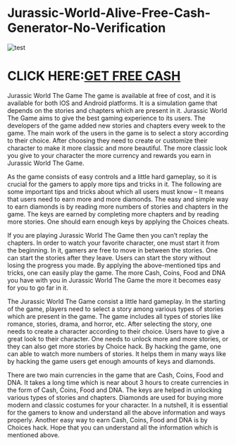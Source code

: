 # Jurassic-World-Alive-Free-Cash-Generator-No-Verification

![test](https://encrypted-tbn0.gstatic.com/images?q=tbn:ANd9GcREpOW8h-g6ncU5XHfWWXiNkg5TaDdXWnFyVw&usqp=CAU)

# CLICK HERE:[GET FREE CASH](https://chatgamings.com/jurassicworld/)

Jurassic World The Game The game is available at free of cost, and it is available for both IOS and Android platforms. It is a simulation game that depends on the stories and chapters which are present in it. Jurassic World The Game aims to give the best gaming experience to its users. The developers of the game added new stories and chapters every week to the game. The main work of the users in the game is to select a story according to their choice. After choosing they need to create or customize their character to make it more classic and more beautiful. The more classic look you give to your character the more currency and rewards you earn in Jurassic World The Game.

As the game consists of easy controls and a little hard gameplay, so it is crucial for the gamers to apply more tips and tricks in it. The following are some important tips and tricks about which all users must know – It means that users need to earn more and more diamonds. The easy and simple way to earn diamonds is by reading more numbers of stories and chapters in the game. The keys are earned by completing more chapters and by reading more stories. One should earn enough keys by applying the Choices cheats.

If you are playing Jurassic World The Game then you can’t replay the chapters. In order to watch your favorite character, one must start it from the beginning. In it, gamers are free to move in between the stories. One can start the stories after they leave. Users can start the story without losing the progress you made. By applying the above-mentioned tips and tricks, one can easily play the game. The more Cash, Coins, Food and DNA you have with you in Jurassic World The Game the more it becomes easy for you to go far in it.

The Jurassic World The Game consist a little hard gameplay. In the starting of the game, players need to select a story among various types of stories which are present in the game. The game includes all types of stories like romance, stories, drama, and horror, etc. After selecting the story, one needs to create a character according to their choice. Users have to give a great look to their character. One needs to unlock more and more stories, or they can also get more stories by Choice hack. By hacking the game, one can able to watch more numbers of stories. It helps them in many ways like by hacking the game users get enough amounts of keys and diamonds.

There are two main currencies in the game that are Cash, Coins, Food and DNA. It takes a long time which is near about 3 hours to create currencies in the form of Cash, Coins, Food and DNA. The keys are helped in unlocking various types of stories and chapters. Diamonds are used for buying more modern and classic costumes for your character. In a nutshell, it is essential for the gamers to know and understand all the above information and ways properly. Another easy way to earn Cash, Coins, Food and DNA is by Choices hack. Hope that you can understand all the information which is mentioned above.
